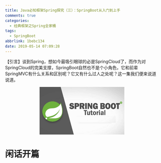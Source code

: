 ```yaml
---
title: Java必知框架Spring探究（三）：SpringBoot从入门到上手
comments: true
categories:
  - 经典框架之Spring全家桶
tags:
  - SpringBoot
abbrlink: 1bebc134
date: 2019-05-14 07:09:28
---
```

【引言】谈到Spring，想如今最吸引眼球的必是SpringCloud了，而作为对SpringCloud的完美支撑，SpringBoot自然也不是个小角色，它和前辈SpringMVC有什么关系和区别呢？它又有什么过人之处呢？这一集我们便来说道说道。
<div align=center><img src="https://github.com/ttfisher/images/raw/master/2018/2018-12-27-01.jpg" width="55%"/></div>
<!-- more -->

# 闲话开篇
&emsp;&emsp;